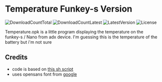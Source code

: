 # Temperature Funkey-s Version
![DownloadCountTotal](https://img.shields.io/github/downloads/joyrider3774/temperature_funkey/total?label=total%20downloads&style=plastic) ![DownloadCountLatest](https://img.shields.io/github/downloads/joyrider3774/temperature_funkey/latest/total?style=plastic) ![LatestVersion](https://img.shields.io/github/v/tag/joyrider3774/temperature_funkey?label=Latest%20version&style=plastic) ![License](https://img.shields.io/github/license/joyrider3774/temperature_funkey?style=plastic)

Temperature.opk is a little program displaying the temperature on the funkey-s / Nano from adx device. I'm guessing this is the temperature of the battery but i'm not sure

## Credits
- code is based on [this sh script](https://github.com/vazhnov/sunxi-axp209/blob/dev/axp209.sh#L209)
- uses opensans font from [google](https://fonts.google.com/specimen/Open+Sans)
